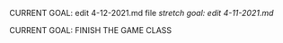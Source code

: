 CURRENT GOAL: edit 4-12-2021.md file
*stretch goal: edit 4-11-2021.md*

CURRENT GOAL: FINISH THE GAME CLASS

